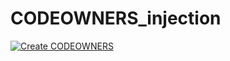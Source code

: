 # CODEOWNERS_injection

[![Create CODEOWNERS](https://github.com/jgonzalez-clever/CODEOWNERS-injection/actions/workflows/createCodeowners.yml/badge.svg?branch=master)](https://github.com/jgonzalez-clever/CODEOWNERS-injection/actions/workflows/createCodeowners.yml)
